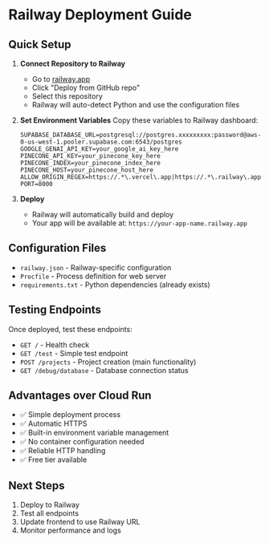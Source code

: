 # Railway Deployment Guide

## Quick Setup

1. **Connect Repository to Railway**
   - Go to [railway.app](https://railway.app)
   - Click "Deploy from GitHub repo"
   - Select this repository
   - Railway will auto-detect Python and use the configuration files

2. **Set Environment Variables**
   Copy these variables to Railway dashboard:
   ```
   SUPABASE_DATABASE_URL=postgresql://postgres.xxxxxxxxx:password@aws-0-us-west-1.pooler.supabase.com:6543/postgres
   GOOGLE_GENAI_API_KEY=your_google_ai_key_here
   PINECONE_API_KEY=your_pinecone_key_here
   PINECONE_INDEX=your_pinecone_index_here
   PINECONE_HOST=your_pinecone_host_here
   ALLOW_ORIGIN_REGEX=https://.*\.vercel\.app|https://.*\.railway\.app|http://localhost:3000
   PORT=8000
   ```

3. **Deploy**
   - Railway will automatically build and deploy
   - Your app will be available at: `https://your-app-name.railway.app`

## Configuration Files

- `railway.json` - Railway-specific configuration
- `Procfile` - Process definition for web server
- `requirements.txt` - Python dependencies (already exists)

## Testing Endpoints

Once deployed, test these endpoints:
- `GET /` - Health check
- `GET /test` - Simple test endpoint
- `POST /projects` - Project creation (main functionality)
- `GET /debug/database` - Database connection status

## Advantages over Cloud Run

- ✅ Simple deployment process
- ✅ Automatic HTTPS
- ✅ Built-in environment variable management
- ✅ No container configuration needed
- ✅ Reliable HTTP handling
- ✅ Free tier available

## Next Steps

1. Deploy to Railway
2. Test all endpoints
3. Update frontend to use Railway URL
4. Monitor performance and logs
